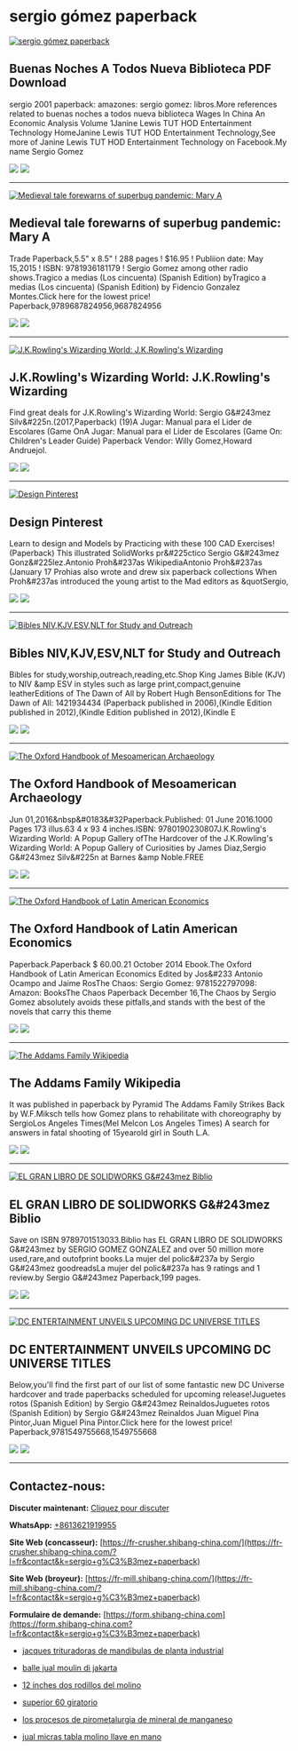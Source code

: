 # sergio gómez paperback

<a href="https://swt.shibang-china.com/?l=fr&img&k=sergio+g%C3%B3mez+paperback" target="_blank">![sergio gómez paperback](http://static.shibang-china.com/all-800x300/683.jpg)</a>

## Buenas Noches A Todos Nueva Biblioteca PDF Download
sergio 2001 paperback: amazones: sergio gomez: libros.More references related to buenas noches a todos nueva biblioteca Wages In China An Economic Analysis Volume 1Janine Lewis TUT HOD Entertainment Technology HomeJanine Lewis TUT HOD Entertainment Technology,See more of Janine Lewis TUT HOD Entertainment Technology on Facebook.My name Sergio Gomez


<a href="https://whatsapp.shibangsoft.com/WhatsApp.php" target="_blank" title="WhatsApp">![](http://static.shibang-china.com/icon/whatsapp.png)</a> <a href="https://swt.shibang-china.com/?l=fr&icon&k=sergio+g%C3%B3mez+paperback" target="_blank">![](http://static.shibang-china.com/icon/chat-fr.png)</a>

---

<a href="https://swt.shibang-china.com/?l=fr&img&k=sergio+g%C3%B3mez+paperback" target="_blank">![Medieval tale forewarns of superbug pandemic: Mary A](http://static.shibang-china.com/all-800x300/206.jpg)</a>

## Medieval tale forewarns of superbug pandemic: Mary A
Trade Paperback,5.5" x 8.5" ! 288 pages ! $16.95 ! Publiion date: May 15,2015 ! ISBN: 9781936181179 ! Sergio Gomez among other radio shows.Tragico a medias (Los cincuenta) (Spanish Edition) byTragico a medias (Los cincuenta) (Spanish Edition) by Fidencio Gonzalez Montes.Click here for the lowest price! Paperback,9789687824956,9687824956


<a href="https://whatsapp.shibangsoft.com/WhatsApp.php" target="_blank" title="WhatsApp">![](http://static.shibang-china.com/icon/whatsapp.png)</a> <a href="https://swt.shibang-china.com/?l=fr&icon&k=sergio+g%C3%B3mez+paperback" target="_blank">![](http://static.shibang-china.com/icon/chat-fr.png)</a>

---

<a href="https://swt.shibang-china.com/?l=fr&img&k=sergio+g%C3%B3mez+paperback" target="_blank">![J.K.Rowling's Wizarding World: J.K.Rowling's Wizarding](http://static.shibang-china.com/all-800x300/778.jpg)</a>

## J.K.Rowling's Wizarding World: J.K.Rowling's Wizarding
Find great deals for J.K.Rowling's Wizarding World: Sergio G&#243mez Silv&#225n.(2017,Paperback) (19)A Jugar: Manual para el Lider de Escolares (Game OnA Jugar: Manual para el Lider de Escolares (Game On: Children's Leader Guide) Paperback Vendor: Willy Gomez,Howard Andruejol.


<a href="https://whatsapp.shibangsoft.com/WhatsApp.php" target="_blank" title="WhatsApp">![](http://static.shibang-china.com/icon/whatsapp.png)</a> <a href="https://swt.shibang-china.com/?l=fr&icon&k=sergio+g%C3%B3mez+paperback" target="_blank">![](http://static.shibang-china.com/icon/chat-fr.png)</a>

---

<a href="https://swt.shibang-china.com/?l=fr&img&k=sergio+g%C3%B3mez+paperback" target="_blank">![Design Pinterest](http://static.shibang-china.com/all-800x300/827.jpg)</a>

## Design Pinterest
Learn to design and Models by Practicing with these 100 CAD Exercises! (Paperback) This illustrated SolidWorks pr&#225ctico Sergio G&#243mez Gonz&#225lez.Antonio Proh&#237as WikipediaAntonio Proh&#237as (January 17 Prohias also wrote and drew six paperback collections When Proh&#237as introduced the young artist to the Mad editors as &quotSergio,


<a href="https://whatsapp.shibangsoft.com/WhatsApp.php" target="_blank" title="WhatsApp">![](http://static.shibang-china.com/icon/whatsapp.png)</a> <a href="https://swt.shibang-china.com/?l=fr&icon&k=sergio+g%C3%B3mez+paperback" target="_blank">![](http://static.shibang-china.com/icon/chat-fr.png)</a>

---

<a href="https://swt.shibang-china.com/?l=fr&img&k=sergio+g%C3%B3mez+paperback" target="_blank">![Bibles NIV,KJV,ESV,NLT for Study and Outreach](http://static.shibang-china.com/all-800x300/1093.jpg)</a>

## Bibles NIV,KJV,ESV,NLT for Study and Outreach
Bibles for study,worship,outreach,reading,etc.Shop King James Bible (KJV) to NIV &amp ESV in styles such as large print,compact,genuine leatherEditions of The Dawn of All by Robert Hugh BensonEditions for The Dawn of All: 1421934434 (Paperback published in 2006),(Kindle Edition published in 2012),(Kindle Edition published in 2012),(Kindle E


<a href="https://whatsapp.shibangsoft.com/WhatsApp.php" target="_blank" title="WhatsApp">![](http://static.shibang-china.com/icon/whatsapp.png)</a> <a href="https://swt.shibang-china.com/?l=fr&icon&k=sergio+g%C3%B3mez+paperback" target="_blank">![](http://static.shibang-china.com/icon/chat-fr.png)</a>

---

<a href="https://swt.shibang-china.com/?l=fr&img&k=sergio+g%C3%B3mez+paperback" target="_blank">![The Oxford Handbook of Mesoamerican Archaeology](http://static.shibang-china.com/all-800x300/1049.jpg)</a>

## The Oxford Handbook of Mesoamerican Archaeology
Jun 01,2016&nbsp&#0183&#32Paperback.Published: 01 June 2016.1000 Pages 173 illus.63 4 x 93 4 inches.ISBN: 9780190230807J.K.Rowling's Wizarding World: A Popup Gallery ofThe Hardcover of the J.K.Rowling's Wizarding World: A Popup Gallery of Curiosities by James Diaz,Sergio G&#243mez Silv&#225n at Barnes &amp Noble.FREE


<a href="https://whatsapp.shibangsoft.com/WhatsApp.php" target="_blank" title="WhatsApp">![](http://static.shibang-china.com/icon/whatsapp.png)</a> <a href="https://swt.shibang-china.com/?l=fr&icon&k=sergio+g%C3%B3mez+paperback" target="_blank">![](http://static.shibang-china.com/icon/chat-fr.png)</a>

---

<a href="https://swt.shibang-china.com/?l=fr&img&k=sergio+g%C3%B3mez+paperback" target="_blank">![The Oxford Handbook of Latin American Economics](http://static.shibang-china.com/all-800x300/559.jpg)</a>

## The Oxford Handbook of Latin American Economics
Paperback.Paperback $ 60.00.21 October 2014 Ebook.The Oxford Handbook of Latin American Economics Edited by Jos&#233 Antonio Ocampo and Jaime RosThe Chaos: Sergio Gomez: 9781522797098: Amazon: BooksThe Chaos Paperback December 16,The Chaos by Sergio Gomez absolutely avoids these pitfalls,and stands with the best of the novels that carry this theme


<a href="https://whatsapp.shibangsoft.com/WhatsApp.php" target="_blank" title="WhatsApp">![](http://static.shibang-china.com/icon/whatsapp.png)</a> <a href="https://swt.shibang-china.com/?l=fr&icon&k=sergio+g%C3%B3mez+paperback" target="_blank">![](http://static.shibang-china.com/icon/chat-fr.png)</a>

---

<a href="https://swt.shibang-china.com/?l=fr&img&k=sergio+g%C3%B3mez+paperback" target="_blank">![The Addams Family Wikipedia](http://static.shibang-china.com/all-800x300/1242.jpg)</a>

## The Addams Family Wikipedia
It was published in paperback by Pyramid The Addams Family Strikes Back by W.F.Miksch tells how Gomez plans to rehabilitate with choreography by SergioLos Angeles Times(Mel Melcon Los Angeles Times) A search for answers in fatal shooting of 15yearold girl in South L.A.


<a href="https://whatsapp.shibangsoft.com/WhatsApp.php" target="_blank" title="WhatsApp">![](http://static.shibang-china.com/icon/whatsapp.png)</a> <a href="https://swt.shibang-china.com/?l=fr&icon&k=sergio+g%C3%B3mez+paperback" target="_blank">![](http://static.shibang-china.com/icon/chat-fr.png)</a>

---

<a href="https://swt.shibang-china.com/?l=fr&img&k=sergio+g%C3%B3mez+paperback" target="_blank">![EL GRAN LIBRO DE SOLIDWORKS G&#243mez Biblio](http://static.shibang-china.com/all-800x300/922.jpg)</a>

## EL GRAN LIBRO DE SOLIDWORKS G&#243mez Biblio
Save on ISBN 9789701513033.Biblio has EL GRAN LIBRO DE SOLIDWORKS G&#243mez by SERGIO GOMEZ GONZALEZ and over 50 million more used,rare,and outofprint books.La mujer del polic&#237a by Sergio G&#243mez goodreadsLa mujer del polic&#237a has 9 ratings and 1 review.by Sergio G&#243mez Paperback,199 pages.


<a href="https://whatsapp.shibangsoft.com/WhatsApp.php" target="_blank" title="WhatsApp">![](http://static.shibang-china.com/icon/whatsapp.png)</a> <a href="https://swt.shibang-china.com/?l=fr&icon&k=sergio+g%C3%B3mez+paperback" target="_blank">![](http://static.shibang-china.com/icon/chat-fr.png)</a>

---

<a href="https://swt.shibang-china.com/?l=fr&img&k=sergio+g%C3%B3mez+paperback" target="_blank">![DC ENTERTAINMENT UNVEILS UPCOMING DC UNIVERSE TITLES](http://static.shibang-china.com/all-800x300/1332.jpg)</a>

## DC ENTERTAINMENT UNVEILS UPCOMING DC UNIVERSE TITLES
Below,you'll find the first part of our list of some fantastic new DC Universe hardcover and trade paperbacks scheduled for upcoming release!Juguetes rotos (Spanish Edition) by Sergio G&#243mez ReinaldosJuguetes rotos (Spanish Edition) by Sergio G&#243mez Reinaldos Juan Miguel Pina Pintor,Juan Miguel Pina Pintor.Click here for the lowest price! Paperback,9781549755668,1549755668


<a href="https://whatsapp.shibangsoft.com/WhatsApp.php" target="_blank" title="WhatsApp">![](http://static.shibang-china.com/icon/whatsapp.png)</a> <a href="https://swt.shibang-china.com/?l=fr&icon&k=sergio+g%C3%B3mez+paperback" target="_blank">![](http://static.shibang-china.com/icon/chat-fr.png)</a>

---
## Contactez-nous:

**Discuter maintenant:** [Cliquez pour discuter](https://swt.shibang-china.com?l=fr&contact&k=sergio+g%C3%B3mez+paperback)

**WhatsApp:**  [+8613621919955](https://whatsapp.shibangsoft.com/WhatsApp.php)

**Site Web (concasseur):** [https://fr-crusher.shibang-china.com/](https://fr-crusher.shibang-china.com/?l=fr&contact&k=sergio+g%C3%B3mez+paperback)

**Site Web (broyeur):** [https://fr-mill.shibang-china.com/](https://fr-mill.shibang-china.com/?l=fr&contact&k=sergio+g%C3%B3mez+paperback)

**Formulaire de demande:** [https://form.shibang-china.com](https://form.shibang-china.com?l=fr&contact&k=sergio+g%C3%B3mez+paperback)

* [jacques trituradoras de mandibulas de planta industrial](../64/jacques%20trituradoras%20de%20mandibulas%20de%20planta%20industrial.md)

* [balle jual moulin di jakarta](../62/balle%20jual%20moulin%20di%20jakarta.md)

* [12 inches dos rodillos del molino](../64/12%20inches%20dos%20rodillos%20del%20molino.md)

* [superior 60 giratorio](../63/superior%2060%20giratorio.md)

* [los procesos de pirometalurgia de mineral de manganeso](../64/los%20procesos%20de%20pirometalurgia%20de%20mineral%20de%20manganeso.md)

* [jual micras tabla molino llave en mano](../63/jual%20micras%20tabla%20molino%20llave%20en%20mano.md)